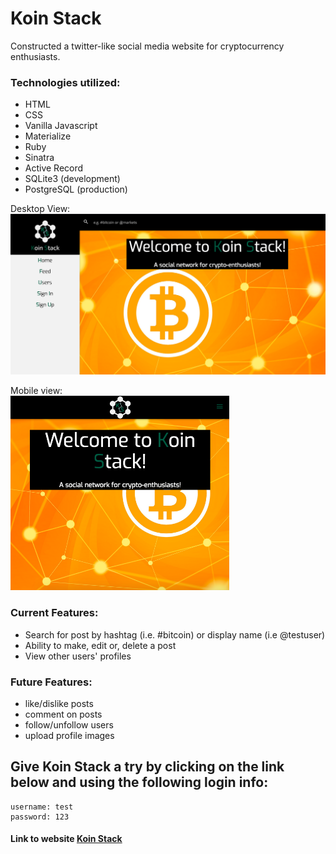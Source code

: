 # Koin Stack

Constructed a twitter-like social media website for cryptocurrency enthusiasts.

### Technologies utilized:
  * HTML
  * CSS
  * Vanilla Javascript
  * Materialize
  * Ruby
  * Sinatra
  * Active Record
  * SQLite3 (development)
  * PostgreSQL (production)

Desktop View:  
<img src="github/desktop_view.png" alt="mobile demo">



Mobile view:  
<img src="github/mobile_view.png" alt="mobile demo" width="350">  

### Current Features:
  * Search for post by hashtag (i.e. #bitcoin) or display name (i.e @testuser)
  * Ability to make, edit or, delete a post
  * View other users' profiles

### Future Features:
  * like/dislike posts
  * comment on posts
  * follow/unfollow users
  * upload profile images

## Give Koin Stack a try by clicking on the link below and using the following login info:

```
username: test  
password: 123
```

#### Link to website [Koin Stack](https://koinstack.herokuapp.com/)
